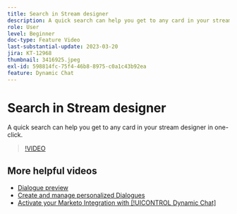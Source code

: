 ```yaml
---
title: Search in Stream designer
description: A quick search can help you get to any card in your stream designer in one-click.
role: User
level: Beginner
doc-type: Feature Video
last-substantial-update: 2023-03-20
jira: KT-12968
thumbnail: 3416925.jpeg
exl-id: 598814fc-75f4-46b8-8975-c0a1c43b92ea
feature: Dynamic Chat
---
```

# Search in Stream designer

A quick search can help you get to any card in your stream designer in one-click.

>[!VIDEO](https://video.tv.adobe.com/v/3416925/?quality=12&learn=on)

## More helpful videos

* [Dialogue preview ](dialogue-preview.md)
* [Create and manage personalized Dialogues](dialogue-management.md)
* [Activate your Marketo Integration with [!UICONTROL Dynamic Chat] ](marketo-integration.md)
